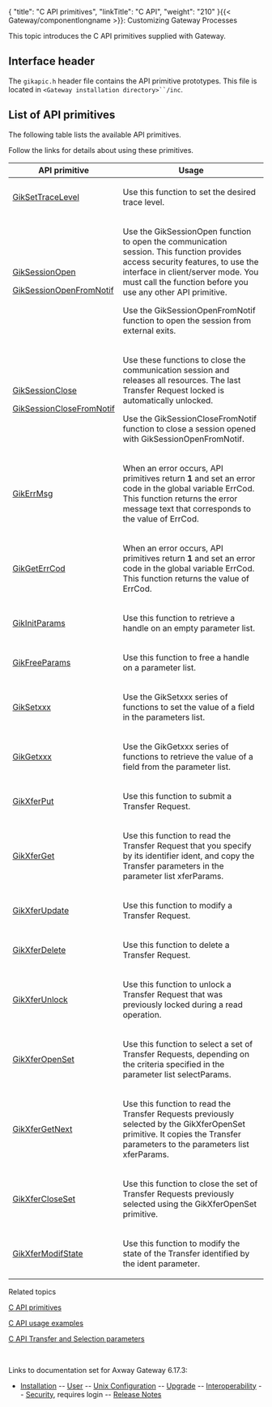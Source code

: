 {
    "title": "C API primitives",
    "linkTitle": "C API",
    "weight": "210"
}{{< Gateway/componentlongname  >}}: Customizing Gateway Processes

This topic introduces the C API primitives supplied with Gateway.

<span id="Interface_header"></span>

## Interface header

The `gikapic.h` header file contains the API primitive prototypes. This file is located in `<Gateway installation directory>``/inc`.

<span id="list_primitives"></span>

## List of API primitives

The following table lists the available API primitives.

Follow the links for details about using these primitives.

<table>
         
         
         
   
   <thead>
      <tr>
<th class="HeadE-Column1-Header1">API primitive         </th>
<th class="HeadD-Column1-Header1">Usage         </th>
      </tr>
   </thead>
   <tbody>
      <tr>
         <td><p><a href="c_api_primitives#GikSetTraceLevel">GikSetTraceLevel</a></p>         </td>
         <td><p>Use this function to set the desired trace level.</p>         </td>
      </tr>
      <tr>
         <td><p><a href="c_api_primitives#GikSessionOpen">GikSessionOpen</a></p>
<p><a href="c_api_primitives#GikSessionOpenFromNotif">GikSessionOpenFromNotif</a></p>         </td>
         <td><p>Use the GikSessionOpen function to open the communication session. This function provides access security features, to use the interface in client/server mode. You must call the function before you use any other API primitive.</p>
<p>Use the GikSessionOpenFromNotif function to open the session from external exits.</p>         </td>
      </tr>
      <tr>
         <td><p><a href="c_api_primitives#GikSessionClose">GikSessionClose</a></p>
<p><a href="c_api_primitives#GikSessionCloseFromNotif">GikSessionCloseFromNotif</a></p>         </td>
         <td><p>Use these functions to close the communication session and releases all resources. The last Transfer Request locked is automatically unlocked.</p>
<p>Use the GikSessionCloseFromNotif function to close a session opened with GikSessionOpenFromNotif.</p>         </td>
      </tr>
      <tr>
         <td><p><a href="c_api_primitives#GikErrMsg">GikErrMsg</a></p>         </td>
         <td><p>When an error occurs, API primitives return <strong>1</strong> and set an error code in the global variable ErrCod. This function returns the error message text that corresponds to the value of ErrCod.</p>         </td>
      </tr>
      <tr>
         <td><p><a href="c_api_primitives#GikGetErrCod">GikGetErrCod</a></p>         </td>
         <td><p>When an error occurs, API primitives return <span style="font-weight: bold;">1</span> and set an error code in the global variable ErrCod. This function returns the value of ErrCod.</p>         </td>
      </tr>
      <tr>
         <td><p><a href="c_api_primitives#GikInitParams">GikInitParams</a></p>         </td>
         <td><p>Use this function to retrieve a handle on an empty parameter list.</p>         </td>
      </tr>
      <tr>
         <td><p><a href="c_api_primitives#GikFreeParams">GikFreeParams</a></p>         </td>
         <td><p>Use this function to free a handle on a parameter list.</p>         </td>
      </tr>
      <tr>
         <td><p><a href="c_api_primitives#GikSetxxx">GikSetxxx</a></p>         </td>
         <td><p>Use the GikSetxxx series of functions to set the value of a field in the parameters list.</p>         </td>
      </tr>
      <tr>
         <td><p><a href="c_api_primitives#GikGetxxx">GikGetxxx</a></p>         </td>
         <td><p>Use the GikGetxxx series of functions to retrieve the value of a field from the parameter list.</p>         </td>
      </tr>
      <tr>
         <td><p><a href="c_api_primitives#GikXferPut">GikXferPut</a></p>         </td>
         <td><p>Use this function to submit a Transfer Request.</p>         </td>
      </tr>
      <tr>
         <td><p><a href="c_api_primitives#GikXferGet">GikXferGet</a></p>         </td>
         <td><p>Use this function to read the Transfer Request that you specify by its identifier <span class="code">ident</span>, and copy the Transfer parameters in the parameter list <span class="code">xferParams</span>.</p>         </td>
      </tr>
      <tr>
         <td><p><a href="c_api_primitives#GikXferUpdate">GikXferUpdate</a></p>         </td>
         <td><p>Use this function to modify a Transfer Request.</p>         </td>
      </tr>
      <tr>
         <td><p><a href="c_api_primitives#GikXferDelete">GikXferDelete</a></p>         </td>
         <td><p>Use this function to delete a Transfer Request.</p>         </td>
      </tr>
      <tr>
         <td><p><a href="c_api_primitives#GikXferUnlock">GikXferUnlock</a></p>         </td>
         <td><p>Use this function to unlock a Transfer Request that was previously locked during a read operation.</p>         </td>
      </tr>
      <tr>
         <td><p><a href="c_api_primitives#GikXferOpenSet">GikXferOpenSet</a></p>         </td>
         <td><p>Use this function to select a set of Transfer Requests, depending on the criteria specified in the parameter list <span class="code">selectParams</span>.</p>         </td>
      </tr>
      <tr>
         <td><p><a href="c_api_primitives#GikXferGetNext">GikXferGetNext</a></p>         </td>
         <td><p>Use this function to read the Transfer Requests previously selected by the GikXferOpenSet primitive. It copies the Transfer parameters to the parameters list <span class="code">xferParams</span>.</p>         </td>
      </tr>
      <tr>
         <td><p><a href="c_api_primitives#GikXferCloseSet">GikXferCloseSet</a></p>         </td>
         <td><p>Use this function to close the set of Transfer Requests previously selected using the GikXferOpenSet primitive.</p>         </td>
      </tr>
      <tr>
         <td><p><a href="c_api_primitives#GikXferModifState">GikXferModifState</a></p>         </td>
         <td><p>Use this function to modify the state of the Transfer identified by the <span class="code">ident</span> parameter.</p>         </td>
      </tr>
   </tbody>
</table>

Related topics

[C API primitives](c_api_primitives)

[C API usage examples](c_api_usage_examples)

[C API Transfer and Selection parameters](c_api_trans_and_sel_paras)

 

Links to documentation set for Axway Gateway <span class="mc-variable axway_variables.Release_Number variable">6.17.3</span>:

-   [Installation](/bundle/Gateway_6173_InstallationGuide_allOS_en_HTML5/page/Content/start_page.htm) -- [User](/bundle/Gateway_6173_UsersGuide_allOS_en_HTML5/page/Content/start_page.htm) -- [Unix Configuration](/bundle/Gateway_6173_ConfigurationGuide_UNIX_en_HTML5/page/Content/start_page.htm) -- [Upgrade](/bundle/Gateway_6173_UpgradeGuide_allOS_en_HTML5/page/Content/start_page.htm) -- [Interoperability](/bundle/Gateway_6173_InteroperabilityGuide_allOS_en_HTML5/page/Content/start_page.htm) -- [Security](/bundle/Gateway_6173_SecurityGuide_allOS_en_HTML5/page/Content/start_page.htm), requires login -- [Release Notes](/bundle/Gateway_6173_ReleaseNotes_allOS_en_HTML5/page/Content/Gateway_ReleaseNotes_allOS_en.htm)

